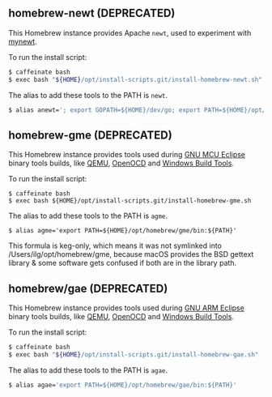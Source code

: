 
## homebrew-newt (DEPRECATED)

This Homebrew instance provides Apache `newt`, used to experiment with [mynewt](https://mynewt.apache.org/).

To run the install script:

```bash
$ caffeinate bash 
$ exec bash "${HOME}/opt/install-scripts.git/install-homebrew-newt.sh"
```

The alias to add these tools to the PATH is `newt`.

```bash
$ alias anewt='; export GOPATH=${HOME}/dev/go; export PATH=${HOME}/opt/homebrew/jekyll/bin:GOPATH/bin:${PATH}'
```

## homebrew-gme (DEPRECATED)

This Homebrew instance provides tools used during [GNU MCU Eclipse]((http://gnuarmeclipse.github.io)) binary tools builds, like [QEMU](http://gnuarmeclipse.github.io/qemu/), [OpenOCD](http://gnuarmeclipse.github.io/openocd/) and [Windows Build Tools](http://gnuarmeclipse.github.io/windows-build-tools/).

To run the install script:

```
$ caffeinate bash 
$ exec bash ${HOME}/opt/install-scripts.git/install-homebrew-gme.sh
```

The alias to add these tools to the PATH is `agme`.

```
$ alias agme='export PATH=${HOME}/opt/homebrew/gme/bin:${PATH}'
```

This formula is keg-only, which means it was not symlinked into /Users/ilg/opt/homebrew/gme,
because macOS provides the BSD gettext library & some software gets confused if both are in the library path.


## homebrew/gae (DEPRECATED)

This Homebrew instance provides tools used during [GNU ARM Eclipse]((http://gnuarmeclipse.github.io)) binary tools builds, like [QEMU](http://gnuarmeclipse.github.io/qemu/), [OpenOCD](http://gnuarmeclipse.github.io/openocd/) and [Windows Build Tools](http://gnuarmeclipse.github.io/windows-build-tools/).

To run the install script:

```bash
$ caffeinate bash 
$ exec bash "${HOME}/opt/install-scripts.git/install-homebrew-gae.sh"
```

The alias to add these tools to the PATH is `agae`.

```bash
$ alias agae='export PATH=${HOME}/opt/homebrew/gae/bin:${PATH}'
```


